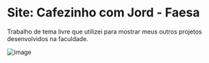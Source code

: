 # Site: Cafezinho com Jord - Faesa
Trabalho de tema livre que utilizei para mostrar meus outros projetos desenvolvidos na faculdade.

![image](https://github.com/jordmello/Sites/assets/88215704/66c27293-291b-4961-ab57-07236660bc37)

